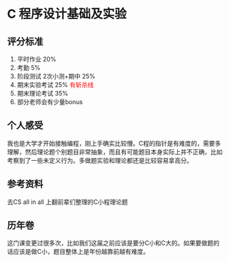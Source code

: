 # C 程序设计基础及实验

## 评分标准

1. 平时作业 20%
2. 考勤 5%
3. 阶段测试 2次小测+期中 25%
4. 期末实验考试 25% <font color = red>有斩杀线</font>
5. 期末理论考试 35%
6. 部分老师会有少量bonus

## 个人感受

我也是大学才开始接触编程，刚上手确实比较懵。C程的指针是有难度的，需要多理解，然后理论题个别题目非常抽象，而且有可能题目本身实际上并不正确，比如考察到了一些未定义行为。多做题实验和理论都还是比较容易拿高分。

## 参考资料

去CS all in all 上翻前辈们整理的C小程理论题

## 历年卷

这门课变更过很多次，比如我们这届之前应该是要分C小和C大的。如果要做题的话应该是做C小，题目整体上是年份越靠前越有难度。
